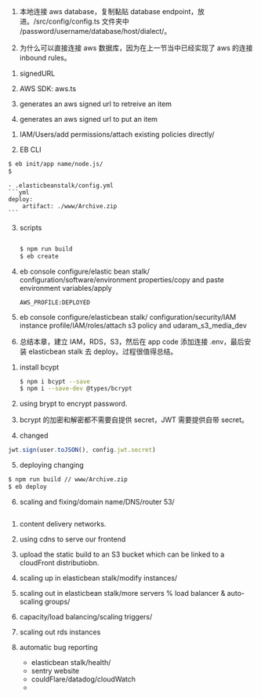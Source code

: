 1. 本地连接 aws database，复制黏贴 database endpoint，放进。/src/config/config.ts 文件夹中 /password/username/database/host/dialect/。

2. 为什么可以直接连接 aws 数据库，因为在上一节当中已经实现了 aws 的连接 inbound rules。

<!-- up about connect db in app -->

<!-- down about connecting s3 in app -->

1. signedURL

2. AWS SDK: aws.ts

3. generates an aws signed url to retreive an item

4. generates an aws signed url to put an item

<!-- elastic beanstalk -->

1. IAM/Users/add permissions/attach existing policies directly/

2. EB CLI

```bash
$ eb init/app name/node.js/
$ 
```

    - .elasticbeanstalk/config.yml
    ```yml
    deploy:
        artifact: ./www/Archive.zip
    ```

3. scripts

    ```json

    ```

    ```bash
    $ npm run build
    $ eb create
    ```

4. eb console configure/elastic bean stalk/ configuration/software/environment properties/copy and paste environment variables/apply

    ```
    AWS_PROFILE:DEPLOYED
    ```

5. eb console configure/elasticbean stalk/ configuration/security/IAM instance profile/IAM/roles/attach s3 policy and udaram_s3_media_dev

6. 总结本章，建立 IAM，RDS，S3，然后在 app code 添加连接 .env，最后安装 elasticbean stalk 去 deploy。过程很值得总结。

<!-- salted hashed password -->

1. install bcypt

    ```bash
    $ npm i bcypt --save
    $ npm i --save-dev @types/bcrypt
    ```

2. using brypt to encrypt password.

3. bcrypt 的加密和解密都不需要自提供 secret，JWT 需要提供自带 secret。

4. changed

```js
jwt.sign(user.toJSON(), config.jwt.secret)
```

5. deploying changing

```bash
$ npm run build // www/Archive.zip
$ eb deploy
```

6. scaling and fixing/domain name/DNS/router 53/

```bash

```

<!-- front end -->

1. content delivery networks.

2. using cdns to serve our frontend

3. upload the static build to an S3 bucket which can be linked to a cloudFront distributiobn.

4. scaling up in elasticbean stalk/modify instances/

5. scaling out in elasticbean stalk/more servers % load balancer & auto-scaling groups/

6. capacity/load balancing/scaling triggers/

7. scaling out rds instances

8. automatic bug reporting

    - elasticbean stalk/health/
    - sentry website
    - couldFlare/datadog/cloudWatch
    - 

    